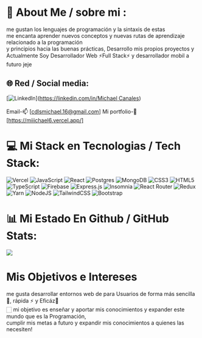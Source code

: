 # 🦝 About Me / sobre mi : 
me gustan los lenguajes de programación y la sintaxis de estas<br>
me encanta aprender nuevos conceptos y nuevas rutas de aprendizaje relacionado a la programación<br>
y principios hacia las buenas prácticas, Desarrollo mis propios proyectos y<br>
Actualmente Soy Desarrollador Web ⚡Full Stack⚡ y desarrollador mobil a futuro jeje<br>
## 🌐 Red / Social media:
[![LinkedIn](https://img.shields.io/badge/LinkedIn-%230077B5.svg?logo=linkedin&logoColor=white)]([https://linkedin.com/in/Michael Canales](https://www.linkedin.com/in/michael-canales-665235236/)) 
<br/>
<br/>
Email-📫 [cdlsmichael.16@gmail.com]
Mi portfolio-💼 [https://miiichael6.vercel.app/]

# 💻 Mi Stack en Tecnologias / Tech Stack:
![Vercel](https://img.shields.io/badge/vercel-%23000000.svg?style=flat-square&logo=vercel&logoColor=white) ![JavaScript](https://img.shields.io/badge/javascript-%23323330.svg?style=flat-square&logo=javascript&logoColor=%23F7DF1E) ![React](https://img.shields.io/badge/react-%2320232a.svg?style=flat-square&logo=react&logoColor=%2361DAFB) ![Postgres](https://img.shields.io/badge/postgres-%23316192.svg?style=flat-square&logo=postgresql&logoColor=white) ![MongoDB](https://img.shields.io/badge/MongoDB-%234ea94b.svg?style=flat-square&logo=mongodb&logoColor=white) ![CSS3](https://img.shields.io/badge/css3-%231572B6.svg?style=flat-square&logo=css3&logoColor=white) ![HTML5](https://img.shields.io/badge/html5-%23E34F26.svg?style=flat-square&logo=html5&logoColor=white) ![TypeScript](https://img.shields.io/badge/typescript-%23007ACC.svg?style=flat-square&logo=typescript&logoColor=white) ![Firebase](https://img.shields.io/badge/firebase-%23039BE5.svg?style=flat-square&logo=firebase) ![Express.js](https://img.shields.io/badge/express.js-%23404d59.svg?style=flat-square&logo=express&logoColor=%2361DAFB) ![Insomnia](https://img.shields.io/badge/Insomnia-black?style=flat-square&logo=insomnia&logoColor=5849BE) ![React Router](https://img.shields.io/badge/React_Router-CA4245?style=flat-square&logo=react-router&logoColor=white) ![Redux](https://img.shields.io/badge/redux-%23593d88.svg?style=flat-square&logo=redux&logoColor=white) ![Yarn](https://img.shields.io/badge/yarn-%232C8EBB.svg?style=flat-square&logo=yarn&logoColor=white) ![NodeJS](https://img.shields.io/badge/node.js-6DA55F?style=flat-square&logo=node.js&logoColor=white) ![TailwindCSS](https://img.shields.io/badge/tailwindcss-%2338B2AC.svg?style=flat-square&logo=tailwind-css&logoColor=white) ![Bootstrap](https://img.shields.io/badge/bootstrap-%23563D7C.svg?style=flat-square&logo=bootstrap&logoColor=white)
# 📊 Mi Estado En Github / GitHub Stats:
![](https://github-readme-streak-stats.herokuapp.com/?user=Miiichael6&theme=dark&hide_border=false)<br/>
# Mis Objetivos e Intereses
me gusta desarrollar entornos web de para Usuarios de forma más sencilla🍂, rápida ⚡ y Eficáz💪 <br>🏻
mi objetivo es enseñar y aportar mis conocimientos y expander este mundo que es la Programación, <br>
cumplir mis metas a futuro y expandir mis conocimientos a quienes las necesiten!

